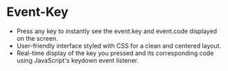 # Event-Key
- Press any key to instantly see the event.key and event.code displayed on the screen. 
- User-friendly interface styled with CSS for a clean and centered layout.
- Real-time display of the key you pressed and its corresponding code using JavaScript's keydown event listener.

